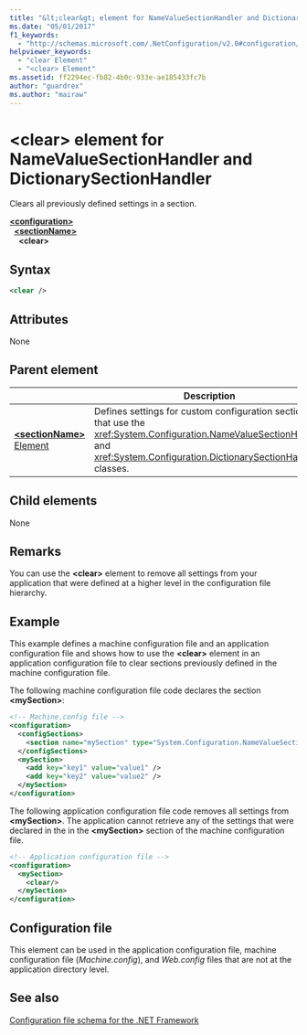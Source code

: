 ```yaml
---
title: "&lt;clear&gt; element for NameValueSectionHandler and DictionarySectionHandler"
ms.date: "05/01/2017"
f1_keywords: 
  - "http://schemas.microsoft.com/.NetConfiguration/v2.0#configuration/sectionName/clear"
helpviewer_keywords: 
  - "clear Element"
  - "<clear> Element"
ms.assetid: ff2294ec-fb82-4b0c-933e-ae185433fc7b
author: "guardrex"
ms.author: "mairaw"
---
```


# \<clear> element for NameValueSectionHandler and DictionarySectionHandler

Clears all previously defined settings in a section.

[**\<configuration>**](~/docs/framework/configure-apps/file-schema/configuration-element.md)   
&nbsp;&nbsp;[**\<sectionName>**](~/docs/framework/configure-apps/file-schema/custom-element-2.md)   
&nbsp;&nbsp;&nbsp;&nbsp;**\<clear>**

## Syntax

```xml
<clear />
```

## Attributes

None

## Parent element

|     | Description |
| --- | ------------|
| [**\<sectionName>** Element](~/docs/framework/configure-apps/file-schema/custom-element-2.md) | Defines settings for custom configuration sections that use the <xref:System.Configuration.NameValueSectionHandler> and <xref:System.Configuration.DictionarySectionHandler> classes. |

## Child elements

None

## Remarks

You can use the **\<clear>** element to remove all settings from your application that were defined at a higher level in the configuration file hierarchy.

## Example

This example defines a machine configuration file and an application configuration file and shows how to use the **\<clear>** element in an application configuration file to clear sections previously defined in the machine configuration file.

The following machine configuration file code declares the section **\<mySection>**:

```xml
<!-- Machine.config file -->
<configuration>
  <configSections>
    <section name="mySection" type="System.Configuration.NameValueSectionHandler,System" />
  </configSections>
  <mySection>
    <add key="key1" value="value1" />
    <add key="key2" value="value2" />
  </mySection>
</configuration>
```

The following application configuration file code removes all settings from **\<mySection>**. The application cannot retrieve any of the settings that were declared in the in the **\<mySection>** section of the machine configuration file.

```xml
<!-- Application configuration file -->
<configuration>
  <mySection>
    <clear/>
  </mySection>
</configuration>
```

## Configuration file

This element can be used in the application configuration file, machine configuration file (*Machine.config*), and *Web.config* files that are not at the application directory level.

## See also

[Configuration file schema for the .NET Framework](~/docs/framework/configure-apps/file-schema/index.md)
